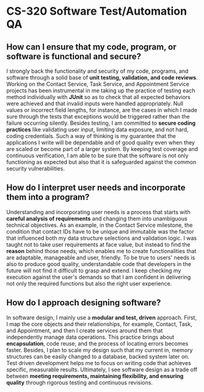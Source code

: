 # CS-320 Software Test/Automation QA

## How can I ensure that my code, program, or software is functional and secure?
I strongly back the functionality and security of my code, programs, and software through a solid base of <strong>unit testing, validation, and code reviews</strong>. Working on the Contact Service, Task Service, and Appointment Service projects has been instrumental in me taking up the practice of testing each method individually with <strong>JUnit</strong> so as to check that all expected behaviors were achieved and that invalid inputs were handled appropriately. Null values or incorrect field lengths, for instance, are the cases in which I made sure through the tests that exceptions would be triggered rather than the failure occurring silently. Besides testing, I am committed to <strong>secure coding practices</strong> like validating user input, limiting data exposure, and not hard, coding credentials. Such a way of thinking is my guarantee that the applications I write will be dependable and of good quality even when they are scaled or become part of a larger system. By keeping test coverage and continuous verification, I am able to be sure that the software is not only functioning as expected but also that it is safeguarded against the common security vulnerabilities.

## How do I interpret user needs and incorporate them into a program?
Understanding and incorporating user needs is a process that starts with <strong>careful analysis of requirements</strong> and changing them into unambiguous technical objectives. As an example, in the Contact Service milestone, the condition that contact IDs have to be unique and immutable was the factor that influenced both my data structure selections and validation logic. I was taught not to take user requirements at face value, but instead to find the <strong>reason</strong> behind those needs, which enables me to create functionalities that are adaptable, manageable and user, friendly. To be true to users' needs is also to produce good quality, understandable code that developers in the future will not find it difficult to grasp and extend. I keep checking my execution against the user's demands so that I am confident in delivering not only the required functions but also the right user experience.

## How do I approach designing software?
In software design, I mainly use a <strong>modular and test, driven</strong> approach. First, I map the core objects and their relationships, for example, Contact, Task, and Appointment, and then I create services around them that independently manage data operations. This practice brings about <strong>encapsulation</strong>, code reuse, and the process of locating errors becomes faster. Besides, I plan to scale my design such that my current in, memory structures can be easily changed to a database, backed system later on. Test driven development helps me to focus on writing code that achieves specific, measurable results. Ultimately, I see software design as a trade off between <strong>meeting requirements, maintaining flexibility, and ensuring quality</strong> through rigorous testing and continuous revisions.
